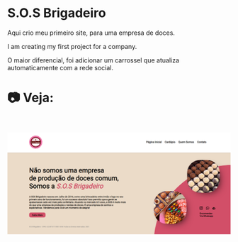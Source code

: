 <h1>S.O.S Brigadeiro</h1>

Aqui crio meu primeiro site, para uma empresa de doces.

I am creating my first project for a company.

O maior diferencial, foi adicionar um carrossel que atualiza automaticamente com a rede social.
<br>

<h1>📷 Veja:</h1>

<br>

<a href="https://sosbrigadeiro.netlify.app/"><img src="github/webfront.png"></a>
